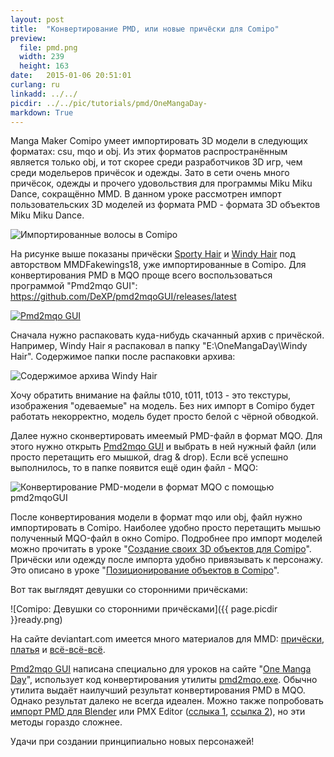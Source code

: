 ```yaml
---
layout: post
title:  "Конвертирование PMD, или новые причёски для Comipo"
preview: 
  file: pmd.png
  width: 239
  height: 163
date:   2015-01-06 20:51:01
curlang: ru
linkadd: ../../
picdir: ../../pic/tutorials/pmd/OneMangaDay-
markdown: True
---
```


Manga Maker Comipo умеет импортировать 3D модели в следующих форматах: csu, mqo и obj. Из этих форматов распространённым является только obj, и тот скорее среди разработчиков 3D игр, чем среди модельеров причёсок и одежды. Зато в сети очень много причёсок, одежды и прочего удовольствия для программы Miku Miku Dance, сокращённо MMD. В данном уроке рассмотрен импорт пользовательских 3D моделей из формата PMD - формата 3D объектов Miku Miku Dance.

<img src="{{ page.picdir }}Custom-Hair.png" alt="Импортированные волосы в Comipo" class="imgshad" />

На рисунке выше показаны причёски <a href="http://mmdfakewings18.deviantart.com/art/MMD-Sporty-Hair-DL-213356416" target="_blank">Sporty Hair</a> и <a href="http://mmdfakewings18.deviantart.com/art/MMD-Windy-Hair-DL-199392092" target="_blank">Windy Hair</a> под авторством MMDFakewings18, уже импортированные в Comipo. Для конвертирования PMD в MQO проще всего воспользоваться программой "Pmd2mqo GUI": <a href="https://github.com/DeXP/pmd2mqoGUI/releases/latest" target="_blank">https://github.com/DeXP/pmd2mqoGUI/releases/latest</a>

<a href="https://github.com/DeXP/pmd2mqoGUI/releases/latest" target="_blank"><img src="{{ page.picdir }}pmd2mqoGUI.png" alt="Pmd2mqo GUI" class="imgshad"></a>

Сначала нужно распаковать куда-нибудь скачанный архив с причёской. Например, Windy Hair я распаковал в папку "E:\OneMangaDay\Windy Hair". Содержимое папки после распаковки архива:

<img src="{{ page.picdir }}windy-explorer-01.png" alt="Содержимое архива Windy Hair" class="imgshad" />

Хочу обратить внимание на файлы t010, t011, t013 - это текстуры, изображения "одеваемые" на модель. Без них импорт в Comipo будет работать некорректно, модель будет просто белой с чёрной обводкой.

Далее нужно сконвертировать имеемый PMD-файл в формат MQO. Для этого нужно открыть <a href="https://github.com/DeXP/pmd2mqoGUI/releases/latest" target="_blank">Pmd2mqo GUI</a> и выбрать в ней нужный файл (или просто перетащить его мышкой, drag & drop). Если всё успешно выполнилось, то в папке появится ещё один файл - MQO:

<img src="{{ page.picdir }}windy-explorer-02-ru.png" alt="Конвертирование PMD-модели в формат MQO с помощью pmd2mqoGUI" class="imgshad" />


После конвертирования модели в формат mqo или obj, файл нужно импортировать в Comipo. Наиболее удобно просто перетащить мышью полученный MQO-файл в окно Comipo. Подробнее про импорт моделей можно прочитать в уроке "[Создание своих 3D объектов для Comipo](new-3d-objects-blender.html)". Причёски или одежду после импорта удобно привязывать к персонажу. Это описано в уроке "[Позиционирование объектов в Comipo](item-position.html)".

Вот так выглядят девушки со сторонними причёсками:

![Comipo: Девушки со сторонними причёсками]({{ page.picdir }}ready.png)

На сайте deviantart.com имеется много материалов для MMD: <a href="http://www.deviantart.com/browse/all/?q=MMD+Hair" target="_blank">причёски</a>, <a href="http://www.deviantart.com/browse/all/?q=MMD+Dress" target="_blank">платья</a> и <a href="http://www.deviantart.com/browse/all/?q=MMD" target="_blank">всё-всё-всё</a>.

<a href="https://github.com/DeXP/pmd2mqoGUI/releases/latest" target="_blank">Pmd2mqo GUI</a> написана специально для уроков на сайте "<a href='{{ page.url }}' target='_blank'>One Manga Day</a>", использует код конвертирования утилиты <a href="https://onedrive.live.com/?cid=9DA0FA00AC5A8258&id=9DA0FA00AC5A8258!337" target="_blank">pmd2mqo.exe</a>. Обычно утилита выдаёт наилучший результат конвертирования PMD в MQO. Однако результат далеко не всегда идеален. Можно также попробовать <a href="https://pypi.python.org/pypi/pymeshio/" target="_blank">импорт PMD для Blender</a> или PMX&nbsp;Editor (<a href="http://eoscustom3d.deviantart.com/art/English-Pmx-Editor-470421452" target="_blank">сслыка 1</a>, <a href="http://ibozo.deviantart.com/art/PMDEditor-0139-and-0219-english-translation-375517501" target="_blank">ссылка 2</a>), но эти методы гораздо сложнее.


Удачи при создании принципиально новых персонажей!
